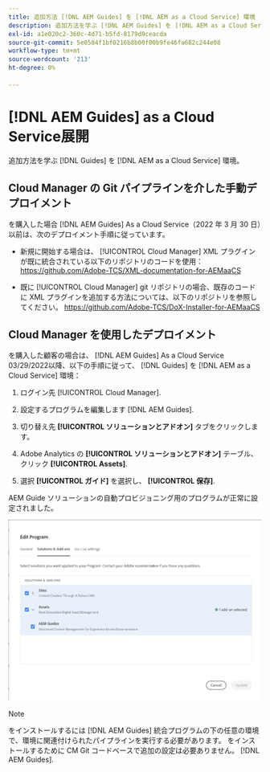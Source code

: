 ```yaml
---
title: 追加方法 [!DNL AEM Guides] を [!DNL AEM as a Cloud Service] 環境
description: 追加方法を学ぶ [!DNL AEM Guides] を [!DNL AEM as a Cloud Service] 環境
exl-id: a1e020c2-360c-4d71-b5fd-8179d9ceacda
source-git-commit: 5e0584f1bf0216b8b00f00b9fe46fa682c244e08
workflow-type: tm+mt
source-wordcount: '213'
ht-degree: 0%

---
```


# [!DNL AEM Guides] as a Cloud Service展開

追加方法を学ぶ [!DNL Guides] を [!DNL AEM as a Cloud Service] 環境。

## Cloud Manager の Git パイプラインを介した手動デプロイメント

を購入した場合 [!DNL AEM Guides] As a Cloud Service（2022 年 3 月 30 日）以前は、次のデプロイメント手順に従っています。

* 新規に開始する場合は、 [!UICONTROL Cloud Manager] XML プラグインが既に統合されている以下のリポジトリのコードを使用： https://github.com/Adobe-TCS/XML-documentation-for-AEMaaCS

* 既に [!UICONTROL Cloud Manager] git リポジトリの場合、既存のコードに XML プラグインを追加する方法については、以下のリポジトリを参照してください。 https://github.com/Adobe-TCS/DoX-Installer-for-AEMaaCS

## Cloud Manager を使用したデプロイメント

を購入した顧客の場合は、 [!DNL AEM Guides] As a Cloud Service 03/29/2022以降、以下の手順に従って、 [!DNL Guides] を [!DNL AEM as a Cloud Service] 環境：

1. ログイン先 [!UICONTROL Cloud Manager].

1. 設定するプログラムを編集します [!DNL AEM Guides].

1. 切り替え先 **[!UICONTROL ソリューションとアドオン]** タブをクリックします。

1. Adobe Analytics の **[!UICONTROL ソリューションとアドオン]** テーブル、クリック **[!UICONTROL Assets]**.

1. 選択 **[!UICONTROL ガイド]** を選択し、 **[!UICONTROL 保存]**.

AEM Guide ソリューションの自動プロビジョニング用のプログラムが正常に設定されました。

![AEM Guides ソリューションの設定](assets/addon-configuration.png)

>[!NOTE]
>
>をインストールするには [!DNL AEM Guides] 統合プログラムの下の任意の環境で、環境に関連付けられたパイプラインを実行する必要があります。 をインストールするために CM Git コードベースで追加の設定は必要ありません。 [!DNL AEM Guides].
